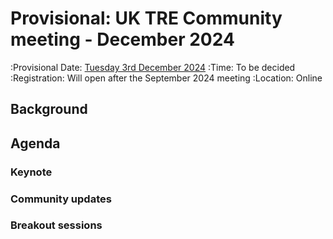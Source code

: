 # Provisional: UK TRE Community meeting - December 2024

:Provisional Date: [Tuesday 3rd December 2024](https://arewemeetingyet.com/London/2024-12-03/00:00/UK%20TRE%20Community%20meeting)
:Time: To be decided
:Registration: Will open after the September 2024 meeting
:Location: Online

## Background

## Agenda

### Keynote

### Community updates

### Breakout sessions
